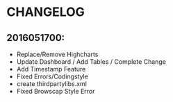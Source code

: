 # CHANGELOG
## 2016051700:
 - Replace/Remove Highcharts
 - Update Dashboard / Add Tables / Complete Change
 - Add Timestamp Feature
 - Fixed Errors/Codingstyle
 - create thirdpartylibs.xml
 - Fixed Browscap Style Error